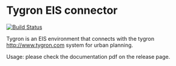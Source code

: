 # Tygron EIS connector

[![Build Status](https://travis-ci.org/eishub/tygron.svg?branch=context)](https://travis-ci.org/eishub/tygron)

Tygron is an EIS environment that connects with the tygron http://www.tygron.com system for urban planning.

Usage: please check the documentation pdf on the release page. 

